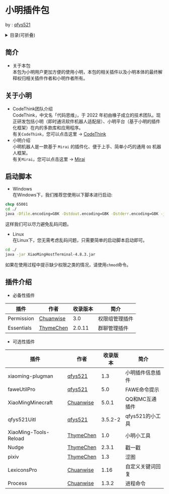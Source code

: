 # 小明插件包   

by : [qfys521](https://github.com/qfys521)

<details>  

<summary> 目录(可折叠)</summary>   

>  1.(简介)[#简介]    
>>  - 关于本包   

> 2.(关于小明)[#关于小明]   
>>  - CodeThink团队介绍
>>  - 小明介绍   

> 3.(启动脚本)[启动脚本]   
>>  - Linux下   
>>  - Windows下   

> 4.(插件介绍)[#插件介绍]   
>>  - 必备性安装插件   
>>>   1.Permission   
>>>   2.Essentials   
>>  - 选择性安装插件   
>>>   1.xiaoming-plugman   
>>>   2.faweUtilPro   
>>>   3.XiaoMingMinecraft   
>>>   4.qfys521Uitl   
>>>   5.XiaoMing-Tools-Reload   
>>>   6.Nudge   
>>>   7.pixiv   
>>>   8.LexiconsPro   
>>>   9.Process   

</details>

## 简介   
- 关于本包    
本包为小明用户更加方便的使用小明，本包的相关插件以及小明本体的最终解释权归相关插件作者和小明作者所有。   

## 关于小明    

- CodeThink团队介绍   
   CodeThink，中文名「代码思维」，于 2022 年初由椽子成立的技术团队。现正研发包括小明（即时通讯软件机器人适配层）、小明平台（基于小明的插件化框架）在内的多款库和应用程序。    
   有关`CodeThink`，您可以点击这里 ->   [CodeThink](https://github.com/codethink-cn)
- 小明介绍   
小明机器人是一款基于 `Mirai` 的插件化、便于上手、简单小巧的通用 `QQ` 机器人框架。      
有关`Mirai`，您可以点击这里 -> [Mirai](https://github.com/mamoe/mirai)

## 启动脚本   
 - Windows   
在Windows下，我们推荐您使用以下脚本进行启动:   
``` bat or cmd
chcp 65001
cd ./
java -Dfile.encoding=GBK -Dstdout.encoding=GBK -Dstderr.encoding=GBK -jar XiaoMingHostTerminal-4.8.3.jar
```
这样我们可以尽力避免乱码问题。   
 - Linux   
在Linux下，您无需考虑乱码问题，只需要简单的启动脚本启动即可。
``` sh
cd ./
java -jar XiaoMingHostTerminal-4.8.3.jar
```   

如果在使用过程中提示缺少权限之类的情况，请使用`chmod`命令。
## 插件介绍   
 - 必备性插件   


 | 插件 | 作者 | 收录版本 | 简介 |
 | ---- | ----| ---- | ---- |
 | Permission | [Chuanwise](https://github.com/Chuanwise) | 3.0 | 权限组管理插件 |
 | Essentials | [ThymeChen](https://github.com/ThymeChen) | 2.0.11 | 群聊管理插件 |
 - 可选性插件   


 | 插件 | 作者 | 收录版本 | 简介 |
 | ---- | ----| ---- | ---- |
 | xiaoming-plugman | [qfys521](https://github.com/qfys521) | 1.3 | 小明插件信息插件 |
 | faweUtilPro | [qfys521](https://github.com/qfys521) | 5.0 | FAWE命令提示 |
 | XiaoMingMinecraft | [Chuanwise](https://github.com/Chuanwise) | 5.0.1 | QQ和MC互通插件 |
 | qfys521Uitl | [qfys521](https://github.com/qfys521) | 3.5.2-2 | qfys521的小工具 |
 | XiaoMing-Tools-Reload | [ThymeChen](https://github.com/ThymeChen) | 1.0 | 小明小工具 |
 | Nudge | [ThymeChen](https://github.com/ThymeChen) | 2.3.1 | 戳一戳 |
 | pixiv | [ThymeChen](https://github.com/ThymeChen) | 1.3 | 涩图 |
 | LexiconsPro | [Chuanwise](https://github.com/Chuanwise) | 1.16 | 自定义关键词回复 |
 | Process | [Chuanwise](https://github.com/Chuanwise) | 1.3.2 | 进程命令 |
